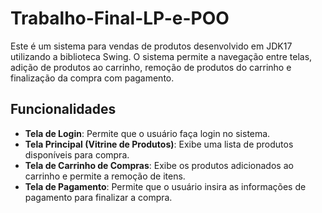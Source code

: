 # Trabalho-Final-LP-e-POO
Este é um sistema para vendas de produtos desenvolvido em JDK17 utilizando a biblioteca Swing. O sistema permite a navegação entre telas, adição de produtos ao carrinho, remoção de produtos do carrinho e finalização da compra com pagamento.

## Funcionalidades

- **Tela de Login**: Permite que o usuário faça login no sistema.
- **Tela Principal (Vitrine de Produtos)**: Exibe uma lista de produtos disponíveis para compra.
- **Tela de Carrinho de Compras**: Exibe os produtos adicionados ao carrinho e permite a remoção de itens.
- **Tela de Pagamento**: Permite que o usuário insira as informações de pagamento para finalizar a compra.
